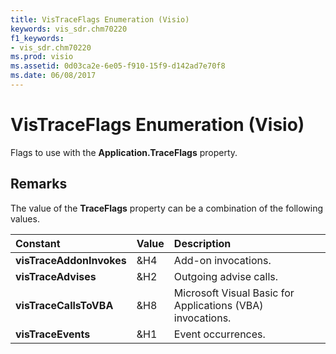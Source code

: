 ```yaml
---
title: VisTraceFlags Enumeration (Visio)
keywords: vis_sdr.chm70220
f1_keywords:
- vis_sdr.chm70220
ms.prod: visio
ms.assetid: 0d03ca2e-6e05-f910-15f9-d142ad7e70f8
ms.date: 06/08/2017
---
```



# VisTraceFlags Enumeration (Visio)

Flags to use with the  **Application.TraceFlags** property.


## Remarks

The value of the  **TraceFlags** property can be a combination of the following values.



|**Constant**|**Value**|**Description**|
|:-----|:-----|:-----|
| **visTraceAddonInvokes**|&H4|Add-on invocations.|
| **visTraceAdvises**|&H2|Outgoing advise calls.|
| **visTraceCallsToVBA**|&H8|Microsoft Visual Basic for Applications (VBA) invocations.|
| **visTraceEvents**|&H1|Event occurrences.|

